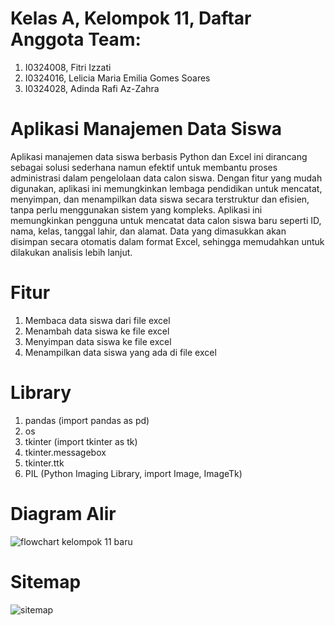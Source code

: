 # Kelas A, Kelompok 11, Daftar Anggota Team:
1. I0324008, Fitri Izzati
2. I0324016, Lelicia Maria Emilia Gomes Soares
3. I0324028, Adinda Rafi Az-Zahra

# Aplikasi Manajemen Data Siswa
Aplikasi manajemen data siswa berbasis Python dan Excel ini dirancang sebagai solusi sederhana namun efektif untuk membantu proses administrasi dalam pengelolaan data calon siswa. Dengan fitur yang mudah digunakan, aplikasi ini memungkinkan lembaga pendidikan untuk mencatat, menyimpan, dan menampilkan data siswa secara terstruktur dan efisien, tanpa perlu menggunakan sistem yang kompleks. Aplikasi ini memungkinkan pengguna untuk mencatat data calon siswa baru seperti ID, nama, kelas, tanggal lahir, dan alamat. Data yang dimasukkan akan disimpan secara otomatis dalam format Excel, sehingga memudahkan untuk dilakukan analisis lebih lanjut. 

# Fitur
1. Membaca data siswa dari file excel
2. Menambah data siswa ke file excel
3. Menyimpan data siswa ke file excel
4. Menampilkan data siswa yang ada di file excel

# Library
1. pandas (import pandas as pd)
2. os
3. tkinter (import tkinter as tk)
4. tkinter.messagebox
5. tkinter.ttk
6. PIL (Python Imaging Library, import Image, ImageTk)

# Diagram Alir
![flowchart kelompok 11 baru](https://github.com/user-attachments/assets/0f3908c2-342f-4a6a-af11-a7e8c5d0f3ca)

# Sitemap
![sitemap](https://github.com/user-attachments/assets/4e423523-2e91-4c9e-b292-2451fef441d8)


